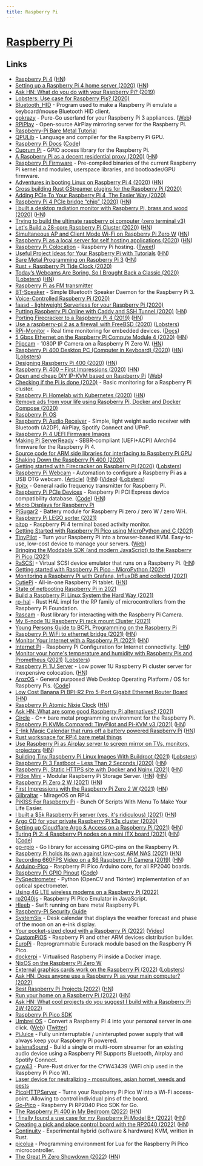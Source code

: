 ```yaml
---
title: Raspberry Pi
---
```


# [Raspberry Pi](https://www.raspberrypi.org/)

## Links

- [Raspberry Pi 4](https://www.raspberrypi.org/blog/raspberry-pi-4-on-sale-now-from-35/) ([HN](https://news.ycombinator.com/item?id=20260863))
- [Setting up a Raspberry Pi 4 home server (2020)](https://smalldata.tech/blog/2019/07/12/setting-up-a-raspberry-pi-4-home-server) ([HN](https://news.ycombinator.com/item?id=22374093))
- [Ask HN: What do you do with your Raspberry Pi? (2019)](https://news.ycombinator.com/item?id=20264911)
- [Lobsters: Use case for Raspberry Pis? (2020)](https://lobste.rs/s/eld6l5/use_case_for_raspberry_pis)
- [Bluetooth_HID](https://github.com/AnesBenmerzoug/Bluetooth_HID) - Program used to make a Raspberry Pi emulate a keyboard/mouse Bluetooth HID client.
- [gokrazy](https://github.com/gokrazy/gokrazy) - Pure-Go userland for your Raspberry Pi 3 appliances. ([Web](https://gokrazy.org/))
- [RPiPlay](https://github.com/FD-/RPiPlay) - Open-source AirPlay mirroring server for the Raspberry Pi.
- [Raspberry-Pi Bare Metal Tutorial](https://github.com/BrianSidebotham/arm-tutorial-rpi)
- [QPULib](https://github.com/mn416/QPULib) - Language and compiler for the Raspberry Pi GPU.
- [Raspberry Pi Docs](https://www.raspberrypi.org/documentation/) ([Code](https://github.com/raspberrypi/documentation))
- [Cuprum Pi](https://github.com/inre/cupi) - GPIO access library for the Raspberry Pi.
- [A Raspberry Pi as a decent residential proxy (2020)](https://wiringbits.net/wiringbits/2020/06/07/a-raspberry-pi-as-a-decent-residential-proxy.html) ([HN](https://news.ycombinator.com/item?id=23456515))
- [Raspberry Pi Firmware](https://github.com/raspberrypi/firmware) - Pre-compiled binaries of the current Raspberry Pi kernel and modules, userspace libraries, and bootloader/GPU firmware.
- [Adventures in booting Linux on Raspberry Pi 4 (2020)](https://blog.mostlypointless.dev/posts/net-boot-rpi/) ([HN](https://news.ycombinator.com/item?id=23666564))
- [Cross building Rust GStreamer plugins for the Raspberry Pi (2020)](https://www.collabora.com/news-and-blog/blog/2020/06/23/cross-building-rust-gstreamer-plugins-for-the-raspberry-pi/)
- [Adding PCIe To Your Raspberry Pi 4, The Easier Way (2020)](https://hackaday.com/2020/07/01/adding-pcie-to-your-raspberry-pi-4-the-easier-way/)
- [Raspberry Pi 4 PCIe bridge “chip” (2020)](https://blog.zakkemble.net/rpi4-pci-express-bridge-chip/) ([HN](https://news.ycombinator.com/item?id=23701208))
- [I built a desktop radiation monitor with Raspberry Pi, brass and wood (2020)](https://www.balena.io/blog/show-tell-a-steampunk-desktop-background-radiation-monitor/) ([HN](https://news.ycombinator.com/item?id=23756964))
- [Trying to build the ultimate raspberry pi computer (zero terminal v3)](https://n-o-d-e.net/zeroterminal3.html)
- [Let's Build a 28-core Raspberry Pi Cluster (2020)](https://ikarus.sg/how-i-built-kraken/) ([HN](https://news.ycombinator.com/item?id=24126719))
- [Simultaneous AP and Client Mode Wi-Fi on Raspberry Pi Zero W](https://github.com/lukicdarkoo/rpi-wifi) ([HN](https://news.ycombinator.com/item?id=24250947))
- [Raspberry Pi as a local server for self hosting applications (2020)](https://cri.dev/posts/2020-09-12-Raspberry-Pi-as-a-local-server-for-self-hosting-applications/) ([HN](https://news.ycombinator.com/item?id=24474309))
- [Raspberry Pi Colocation](https://raspberry-hosting.com/en/order) - Raspberry Pi hosting. ([Tweet](https://twitter.com/jeremyphoward/status/1308259937160577024))
- [Useful Project Ideas for Your Raspberry Pi with Tutorials](https://devandgear.com/13-useful-project-ideas-for-your-raspberry-pi-with-tutorials/) ([HN](https://news.ycombinator.com/item?id=24567012))
- [Bare Metal Programming on Raspberry Pi 3](https://github.com/bztsrc/raspi3-tutorial) ([HN](https://news.ycombinator.com/item?id=24637129))
- [Rust + Raspberry Pi Tide Clock (2020)](https://thefuntastic.com/blog/rust-tide-clock)
- [Today’s Webcams Are Boring, So I Brought Back a Classic (2020)](https://debugger.medium.com/todays-webcams-are-boring-so-i-brought-back-a-classic-291cc7c94c76) ([Lobsters](https://lobste.rs/s/w7pcc2/today_s_webcams_are_boring_so_i_brought)) ([HN](https://news.ycombinator.com/item?id=24742460))
- [Raspberry Pi as FM transmitter](https://github.com/markondej/fm_transmitter)
- [BT-Speaker](https://github.com/lukasjapan/bt-speaker) - Simple Bluetooth Speaker Daemon for the Raspberry Pi 3.
- [Voice-Controlled Raspberry Pi (2020)](https://www.shawenyao.com/Voice-Controlled-Raspberry-Pi/)
- [faasd - lightweight Serverless for your Raspberry Pi (2020)](https://blog.alexellis.io/faasd-for-lightweight-serverless/)
- [Putting Raspberry Pi Online with Caddy and SSH Tunnel (2020)](https://gist.github.com/nileshtrivedi/4c615e8d3c1bf053b0d31176b9e69e42) ([HN](https://news.ycombinator.com/item?id=24893615))
- [Porting Firecracker to a Raspberry Pi 4 (2019)](https://blog.cloudkernels.net/posts/firecracker-rpi4/) ([HN](https://news.ycombinator.com/item?id=24878698))
- [Use a raspberry-pi 2 as a firewall with FreeBSD (2020)](https://stafwag.github.io/blog/blog/2020/10/25/rpi2_freebsd_firewall/) ([Lobsters](https://lobste.rs/s/ixvxmi/use_raspberry_pi_2_as_firewall_with))
- [RPi-Monitor](https://github.com/XavierBerger/RPi-Monitor) - Real time monitoring for embedded devices. ([Docs](https://xavierberger.github.io/RPi-Monitor-docs/index.html))
- [5 Gbps Ethernet on the Raspberry Pi Compute Module 4 (2020)](https://www.jeffgeerling.com/blog/2020/5-gbps-ethernet-on-raspberry-pi-compute-module-4) ([HN](https://news.ycombinator.com/item?id=24945361))
- [Piipcam](https://github.com/sepfy/piipcam) - 1080P IP Camera on a Raspberry Pi Zero W. ([HN](https://news.ycombinator.com/item?id=24959408))
- [Raspberry Pi 400 Desktop PC (Computer in Keyboard) (2020)](https://www.raspberrypi.org/blog/raspberry-pi-400-the-70-desktop-pc/) ([HN](https://news.ycombinator.com/item?id=24965614)) ([Lobsters](https://lobste.rs/s/p8e4wd/raspberry_pi_400_70_desktop_pc))
- [Designing Raspberry Pi 400 (2020)](https://www.raspberrypi.org/blog/designing-raspberry-pi-400/) ([HN](https://news.ycombinator.com/item?id=24988681))
- [Raspberry Pi 400 – First Impressions (2020)](https://martinpeck.com/blog/2020/11/06/Raspberry-Pi-400/) ([HN](https://news.ycombinator.com/item?id=25014025))
- [Open and cheap DIY IP-KVM based on Raspberry Pi](https://github.com/pikvm/pikvm) ([Web](https://pikvm.org/))
- [Checking if the Pi is done (2020)](https://alexanderell.is/posts/pi-cluster-monitoring/) - Basic monitoring for a Raspberry Pi cluster.
- [Raspberry Pi Homelab with Kubernetes (2020)](https://amithm.ca/2020/10/kubernetes-raspberrypi-homelab/) ([HN](https://news.ycombinator.com/item?id=25061097))
- [Remove ads from your life using Raspberry Pi, Docker and Docker Compose (2020)](https://burakkarakan.com/blog/pihole-on-raspberry-using-pi-docker-and-docker-compose/)
- [Raspberry Pi OS](https://www.raspberrypi.org/software/)
- [Raspberry Pi Audio Receiver](https://github.com/nicokaiser/rpi-audio-receiver) - Simple, light weight audio receiver with Bluetooth (A2DP), AirPlay, Spotify Connect and UPnP.
- [Raspberry Pi 4 UEFI Firmware Images](https://github.com/pftf/RPi4)
- [Making Pi ServerReady](https://rpi4-uefi.dev/) - SBBR-compliant (UEFI+ACPI) AArch64 firmware for the Raspberry Pi 4.
- [Source code for ARM side libraries for interfacing to Raspberry Pi GPU](https://github.com/raspberrypi/userland)
- [Shaking Down the Raspberry Pi 400 (2020)](https://www.pluralsight.com/blog/software-development/raspberry-pi-400)
- [Getting started with Firecracker on Raspberry Pi (2020)](https://dev.l1x.be/posts/2020/11/22/getting-started-with-firecracker-on-raspberry-pi/) ([Lobsters](https://lobste.rs/s/b6tsce/getting_started_with_firecracker_on))
- [Raspberry Pi Webcam](https://github.com/geerlingguy/pi-webcam) - Automation to configure a Raspberry Pi as a USB OTG webcam. ([Article](https://www.jeffgeerling.com/blog/2020/raspberry-pi-makes-great-usb-webcam-100)) ([HN](https://news.ycombinator.com/item?id=25191646)) ([Video](https://www.youtube.com/watch?v=8fcbP7lEdzY)) ([Lobsters](https://lobste.rs/s/rgpc8m/raspberry_pi_makes_great_usb_webcam_for))
- [Rpitx](https://github.com/F5OEO/rpitx) - General radio frequency transmitter for Raspberry Pi.
- [Raspberry Pi PCIe Devices](https://pipci.jeffgeerling.com/) - Raspberry Pi PCI Express device compatibility database. ([Code](https://github.com/geerlingguy/raspberry-pi-pcie-devices)) ([HN](https://news.ycombinator.com/item?id=25556650))
- [Micro Displays for Raspberry Pi](https://github.com/igbit/micro-displays)
- [PiSugar2](https://github.com/PiSugar/PiSugar) - Battery module for Raspberry Pi zero / zero W / zero WH.
- [Raspberry Pi LEGO sorter (2021)](https://www.raspberrypi.org/blog/raspberry-pi-lego-sorter/)
- [pitop](https://github.com/PierreKieffer/pitop) - Raspberry Pi 4 terminal based activity monitor.
- [Getting Started with Raspberry Pi Pico using MicroPython and C (2021)](https://www.cnx-software.com/2021/01/24/getting-started-with-raspberry-pi-pico-using-micropython-and-c/)
- [TinyPilot](https://github.com/mtlynch/tinypilot) - Turn your Raspberry Pi into a browser-based KVM. Easy-to-use, low-cost device to manage your servers. ([Web](https://tinypilotkvm.com/))
- [Bringing the Moddable SDK (and modern JavaScript) to the Raspberry Pi Pico (2021)](https://blog.moddable.com/blog/pico/)
- [RaSCSI](https://github.com/akuker/RASCSI) - Virtual SCSI device emulator that runs on a Raspberry Pi. ([HN](https://news.ycombinator.com/item?id=26247078))
- [Getting started with Raspberry Pi Pico - MicroPython (2021)](https://www.youtube.com/watch?v=ETf1hD_XfJg)
- [Monitoring a Raspberry Pi with Grafana, InfluxDB and collectd (2021)](https://ch-st.de/raspberry-pi-grafana-influxdb-collectd/)
- [CutiePi](https://cutiepi.io/) - All-in-one Raspberry Pi tablet. ([HN](https://news.ycombinator.com/item?id=20703721))
- [State of netbooting Raspberry Pi in 2021](https://blog.alexellis.io/state-of-netbooting-raspberry-pi-in-2021/)
- [Build a Raspberry Pi Linux System the Hard Way (2021)](https://rickcarlino.com/2021/01/23/build-a-raspbery-pi-linux-system-the-hard-way-html.html)
- [rp-hal](https://github.com/rp-rs/rp-hal) - Rust HAL impl for the RP family of microcontrollers from the Raspberry Pi Foundation.
- [Rascam](https://github.com/pedrosland/rascam) - Rust library for interacting with the Raspberry Pi Camera.
- [My 6-node 1U Raspberry Pi rack mount Cluster (2021)](https://www.jeffgeerling.com/blog/2021/my-6-node-1u-raspberry-pi-rack-mount-cluster)
- [Young Persons Guide to BCPL Programming on the Raspberry Pi](https://www.cl.cam.ac.uk/~mr10/bcpl4raspi.pdf)
- [Raspberry Pi WiFi to ethernet bridge (2021)](https://willhaley.com/blog/raspberry-pi-wifi-ethernet-bridge/) ([HN](https://news.ycombinator.com/item?id=27464907))
- [Monitor Your Internet with a Raspberry Pi (2021)](https://www.jeffgeerling.com/blog/2021/monitor-your-internet-raspberry-pi) ([HN](https://news.ycombinator.com/item?id=27607099))
- [Internet Pi](https://github.com/geerlingguy/internet-pi) - Raspberry Pi Configuration for Internet connectivity. ([HN](https://news.ycombinator.com/item?id=28577368))
- [Monitor your home's temperature and humidity with Raspberry Pis and Prometheus (2021)](https://opensource.com/article/21/7/home-temperature-raspberry-pi-prometheus) ([Lobsters](https://lobste.rs/s/k9q7vp/monitor_your_home_s_temperature_humidity))
- [Raspberry Pi 1U Server](https://github.com/pawl/raspberry-pi-1u-server) - Low power 1U Raspberry Pi cluster server for inexpensive colocation. ([HN](https://news.ycombinator.com/item?id=27862967))
- [ArozOS](http://arozos.com/) - General purposed Web Desktop Operating Platform / OS for Raspberry Pis. ([Code](https://github.com/tobychui/arozos))
- [Low Cost Banana Pi BPI-R2 Pro 5-Port Gigabit Ethernet Router Board](https://www.cnx-software.com/2021/08/30/banana-pi-bpi-r2-pro-5-port-gigabit-ethernet-router-board-rockchip-rk3568/) ([HN](https://news.ycombinator.com/item?id=28440718))
- [Raspberry Pi Atomic Nixie Clock](https://github.com/will127534/RaspberryPiAtomicNixieClock/wiki) ([HN](https://news.ycombinator.com/item?id=28441504))
- [Ask HN: What are some good Raspberry Pi alternatives? (2021)](https://news.ycombinator.com/item?id=28532526)
- [Circle](https://github.com/rsta2/circle) - C++ bare metal programming environment for the Raspberry Pi.
- [Raspberry Pi KVMs Compared: TinyPilot and Pi-KVM v3 (2021)](https://www.jeffgeerling.com/blog/2021/raspberry-pi-kvms-compared-tinypilot-and-pi-kvm-v3) ([HN](https://news.ycombinator.com/item?id=28619388))
- [E-Ink Magic Calendar that runs off a battery powered Raspberry Pi](https://github.com/speedyg0nz/MagInkCal) ([HN](https://news.ycombinator.com/item?id=28740452))
- [Rust workspace for RPi4 bare metal things](https://github.com/jonlamb-gh/rpi4-rust-workspace)
- [Use Raspberry Pi as Airplay server to screen mirror on TVs, monitors, projectors](https://github.com/rahul-thakoor/air-pi-play) ([HN](https://news.ycombinator.com/item?id=28836382))
- [Building Tiny Raspberry Pi Linux Images With Buildroot (2021)](https://rickcarlino.com/2021/building-tiny-raspberry-pi-linux-images-with-buildroot.html) ([Lobsters](https://lobste.rs/s/7bhakm/building_tiny_raspberry_pi_linux_images))
- [Raspberry Pi 3 Fastboot – Less Than 2 Seconds (2020)](https://www.furkantokac.com/rpi3-fast-boot-less-than-2-seconds/) ([HN](https://news.ycombinator.com/item?id=28969386))
- [Raspberry Pi, Static HTTPS site with Docker and Nginx (2021)](https://gist.github.com/rain-1/2d6033ee2b63c0a3ab802b5572df3ba9) ([HN](https://news.ycombinator.com/item?id=28979665))
- [PiBox Mini](https://pibox.io/) - Modular Raspberry Pi Storage Server. ([HN](https://news.ycombinator.com/item?id=28992873)) ([HN](https://news.ycombinator.com/item?id=32313242))
- [Raspberry Pi Zero 2 W (2021)](https://www.raspberrypi.com/news/new-raspberry-pi-zero-2-w-2/) ([HN](https://news.ycombinator.com/item?id=29022955))
- [First Impressions with the Raspberry Pi Zero 2 W (2021)](https://blog.alexellis.io/raspberry-pi-zero-2/) ([HN](https://news.ycombinator.com/item?id=29024702))
- [Gilbraltar](https://github.com/dinosaure/gilbraltar) - MirageOS on RPi4.
- [PiKISS For Raspberry Pi](https://github.com/jmcerrejon/PiKISS) - Bunch Of Scripts With Menu To Make Your Life Easier.
- [I built a $5k Raspberry Pi server (yes, it's ridiculous) (2021)](https://www.jeffgeerling.com/blog/2021/i-built-5000-raspberry-pi-server-yes-its-ridiculous) ([HN](https://news.ycombinator.com/item?id=29253928))
- [Argo CD for your private Raspberry Pi k3s cluster (2020)](https://johansiebens.dev/posts/2020/08/argo-cd-for-your-private-raspberry-pi-k3s-cluster/)
- [Setting up Cloudflare Argo & Access on a Raspberry Pi (2021)](https://erdaltoprak.com/setting-up-cloudflare-argo-and-access-on-a-raspberry-pi) ([HN](https://news.ycombinator.com/item?id=29382906))
- [Turing Pi 2: 4 Raspberry Pi nodes on a mini ITX board (2021)](https://www.jeffgeerling.com/blog/2021/turing-pi-2-4-raspberry-pi-nodes-on-mini-itx-board) ([HN](https://news.ycombinator.com/item?id=29405614)) ([Code](https://github.com/geerlingguy/turing-pi-2-cluster))
- [go-rpio](https://github.com/stianeikeland/go-rpio) - Go library for accessing GPIO-pins on the Raspberry Pi.
- [Raspberry Pi holds its own against low-cost ARM NAS (2021)](https://www.jeffgeerling.com/blog/2021/raspberry-pi-holds-its-own-against-low-cost-arm-nas) ([HN](https://news.ycombinator.com/item?id=29650182))
- [Recording 660FPS Video on a $6 Raspberry Pi Camera (2019)](https://blog.robertelder.org/recording-660-fps-on-raspberry-pi-camera/) ([HN](https://news.ycombinator.com/item?id=29703293))
- [Arduino-Pico](https://github.com/earlephilhower/arduino-pico) - Raspberry Pi Pico Arduino core, for all RP2040 boards.
- [Raspberry Pi GPIO Pinout](https://pinout.xyz/) ([Code](https://github.com/Gadgetoid/Pinout.xyz))
- [PySpectrometer](https://github.com/leswright1977/PySpectrometer) - Python (OpenCV and Tkinter) implementation of an optical spectrometer.
- [Using 4G LTE wireless modems on a Raspberry Pi (2022)](https://www.jeffgeerling.com/blog/2022/using-4g-lte-wireless-modems-on-raspberry-pi)
- [rp2040js](https://github.com/wokwi/rp2040js) - Raspberry Pi Pico Emulator in JavaScript.
- [Hleeb](https://github.com/MaxDesiatov/Hleeb) - Swift running on bare metal Raspberry Pi.
- [Raspberry-Pi Security Guide](https://github.com/trinib/AdGuard-WireGuard-Unbound-Cloudflare)
- [SystemSix](https://www.engineersneedart.com/systemsix/systemsix.html) - Desk calendar that displays the weather forecast and phase of the moon on an e-ink display.
- [Your pocket-sized cloud with a Raspberry Pi (2022)](https://blog.alexellis.io/your-pocket-sized-cloud/) ([Video](https://www.youtube.com/watch?v=HTgUCm9RedU))
- [CustomPiOS](https://github.com/guysoft/CustomPiOS) - Raspberry Pi and other ARM devices distribution builder.
- [EuroPi](https://github.com/Allen-Synthesis/EuroPi) - Reprogrammable Eurorack module based on the Raspberry Pi Pico.
- [dockerpi](https://github.com/lukechilds/dockerpi) - Virtualised Raspberry Pi inside a Docker image.
- [NixOS on the Raspberry Pi Zero W](https://github.com/cyber-murmel/nixos-rpi-zero-w)
- [External graphics cards work on the Raspberry Pi (2022)](https://www.jeffgeerling.com/blog/2022/external-graphics-cards-work-on-raspberry-pi) ([Lobsters](https://lobste.rs/s/ihxrlv/external_graphics_cards_work_on))
- [Ask HN: Does anyone use a Raspberry Pi as your main computer? (2022)](https://news.ycombinator.com/item?id=31191817)
- [Best Raspberry Pi Projects (2022)](https://www.tomshardware.com/features/best-raspberry-pi-projects) ([HN](https://news.ycombinator.com/item?id=31246337))
- [Run your home on a Raspberry Pi (2022)](https://changelog.com/podcast/489) ([HN](https://news.ycombinator.com/item?id=31388870))
- [Ask HN: What cool projects do you suggest I build with a Raspberry Pi 2W (2022)](https://news.ycombinator.com/item?id=31960322)
- [Raspberry Pi Pico SDK](https://github.com/raspberrypi/pico-sdk)
- [Umbrel OS](https://github.com/getumbrel/umbrel-os) - Convert a Raspberry Pi 4 into your personal server in one click. ([Web](https://umbrel.com/)) ([Twitter](https://twitter.com/umbrel))
- [PiJuice](https://github.com/PiSupply/PiJuice) - Fully uninterruptable / uninterupted power supply that will always keep your Raspberry Pi powered.
- [balenaSound](https://github.com/balenalabs/balena-sound) - Build a single or multi-room streamer for an existing audio device using a Raspberry Pi! Supports Bluetooth, Airplay and Spotify Connect.
- [cyw43](https://github.com/embassy-rs/cyw43) - Pure-Rust driver for the CYW43439 (WiFi chip used in the Raspberry Pi Pico W).
- [Laser device for neutralizing - mosquitoes, asian hornet, weeds and pests](https://github.com/Ildaron/Laser_control)
- [PicoHTTPServer](https://github.com/sysprogs/PicoHTTPServer) - Turns your Raspberry Pi Pico W into a Wi-Fi access-point. Allowing to control individual pins of the board.
- [Go-Pico](https://github.com/djthorpe/go-pico) - Raspberry Pi RP2040 Pico SDK for Go.
- [The Raspberry Pi 400 in My Bedroom (2022)](https://joeldare.com/private-analtyics-and-my-raspberry-pi-400.html) ([HN](https://news.ycombinator.com/item?id=33302748))
- [I finally found a use case for my Raspberry Pi Model B+ (2022)](https://ounapuu.ee/posts/2022/11/01/finding-use-case-for-raspberry-pi/) ([HN](https://news.ycombinator.com/item?id=33416894))
- [Creating a pick and place control board with the RP2040 (2022)](https://blog.thea.codes/starfish-a-control-board-with-the-rp2040/) ([HN](https://news.ycombinator.com/item?id=33483141))
- [Continuity](https://github.com/Continuity-KVM/continuity) - Experimental hybrid (software & hardware) KVM, written in Rust.
- [picolua](https://github.com/kevinboone/luapico) - Programming environment for Lua for the Raspberry Pi Pico microcontroller.
- [The Great Pi Zero Showdown (2022)](https://bret.dk/pi-zero-showdown/) ([HN](https://news.ycombinator.com/item?id=33862810))
